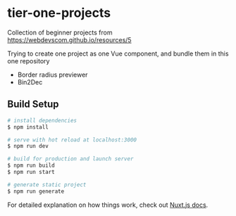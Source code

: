 # tier-one-projects

Collection of beginner projects from https://webdevscom.github.io/resources/5

Trying to create one project as one Vue component, and bundle them in this one repository

* Border radius previewer
* Bin2Dec

## Build Setup

```bash
# install dependencies
$ npm install

# serve with hot reload at localhost:3000
$ npm run dev

# build for production and launch server
$ npm run build
$ npm run start

# generate static project
$ npm run generate
```

For detailed explanation on how things work, check out [Nuxt.js docs](https://nuxtjs.org).

